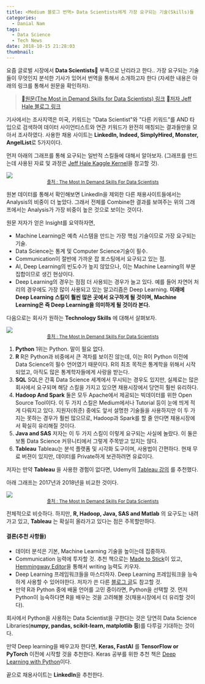 ```yaml
---
title: <Medium 블로그 번역> Data Scientists에게 가장 요구되는 기술(Skills)들
categories:
  - Danial Nam
tags:
  - Data Science
  - Tech News
date: 2018-10-15 21:28:03
thumbnail:
---
```

요즘 글로벌 시장에서 **Data Scientists** 부족으로 난리라고 한다.. 가장 요구되는 기술들이 무엇인지 분석한 기사가 있어서 번역을 통해서 소개하고자 한다 (자세한 내용은 아래의 링크를 통해서 원문을 확인하자).

> [원문(The Most in Demand Skills for Data Scientists) 링크](https://towardsdatascience.com/the-most-in-demand-skills-for-data-scientists-4a4a8db896db)
> [저자 Jeff Hale 블로그 링크](https://towardsdatascience.com/@jeffhale)

기사에서는 조사지역은 미국, 키워드는 "Data Scientist"와 "다른 키워드"를 AND 타입으로 검색하여 데이터 사이언티스트와 연관 키워드가 완전히 매칭되는 결과들만을 모아서 조사하였다. 사용한 채용 사이트는 **LinkedIn, Indeed, SimplyHired, Monster, AngelList**로 5가지이다.

먼저 아래의 그래프를 통해 요구되는 일반적 스킬들에 대해서 알아보자.
(그래프를 만드는데 사용된 자료 및 과정은 [Jeff Hale Kaggle Kernel](https://www.kaggle.com/discdiver/the-most-in-demand-skills-for-data-scientists/)을 참고할 것).
<div>
<img src="https://cdn-images-1.medium.com/max/800/1*-oG0j_wGSW_9cNNs4_qgFQ.png"/>
<span style='font-size:12px; text-align:center; display:block; color: #999;'><a href='https://towardsdatascience.com/the-most-in-demand-skills-for-data-scientists-4a4a8db896db'>출처 : The Most In Demand Skills For Data Scientists</a></span>
</div>

원본 데이터를 통해서 확인해보면 LinkedIn을 제외한 다른 채용사이트들에서는 Analysis의 비중이 더 높았다. 그래서 전체를 Combine한 결과를 보여주는 위의 그래프에서는 Analysis가 가장 비중이 높은 것으로 보이는 것이다.

원문 저자가 얻은 Insight를 요약하자면,
- Machine Learning은 예측 시스템을 만드는 가장 핵심 기술이므로 가장 요구되는 기술.
- Data Science는 통계 및 Computer Science기술이 필수.
- Communication이 절반에 가까운 잡 포스팅에서 요구되고 있는 점.
- AI, Deep Learning의 빈도수가 높지 않았으나, 이는 Machine Learning의 부분집합이므로 생긴 현상이다.
- Deep Learning의 경우는 점점 더 사용되는 경우가 늘고 있다. 예를 들어 자연어 처리의 경우에도 가장 많이 사용되고 있는 알고리즘은 Deep Learning. **미래에 Deep Learning 스킬이 훨씬 많은 곳에서 요구하게 될 것이며, Machine Learning은 즉 Deep Learning을 의미하게 될 것이라 본다.**

다음으로는 회사가 원하는 **Technology Skills** 에 대해서 살펴보자.

<div>
<img src="https://cdn-images-1.medium.com/max/800/1*jnZT4gFAzScOJ_VnYsni0g.png">
<span style='font-size:12px; text-align:center; display:block; color: #999;'><a href='https://towardsdatascience.com/the-most-in-demand-skills-for-data-scientists-4a4a8db896db'>출처 : The Most In Demand Skills For Data Scientists</a></span>
</div>

1. **Python**
  1위는 Python. 말이 필요 없다.
2. **R**
 R은 Python과 비중에서 큰 격차를 보이진 않는데, 이는 R이 Python 이전에 Data Science의 필수 언어였기 때문이다. R의 최초 목적은 통계학을 위해서 시작되었고, 아직도 많은 통계학자들에게 사랑을 받는다.
3. **SQL**
  SQL은 간혹 Data Science 세계에서 무시되는 경우도 있지만, 실제로는 많은 회사에서 요구되며 해당 스킬을 가지고 있으면 채용시장에서 당연히 훨씬 유리하다.
4. **Hadoop And Spark**
  둘은 모두 Apache에서 제공되는 빅데이터를 위한 Open Source Tool이다.
  이 두 가지 스킬은 Medium에서나 Tutorial 등이 눈에 띄게 적게 다뤄지고 있다. 지원자(취준) 중에도 앞서 설명한 기술들을 사용하지만 이 두 가지는 못하는 경우가 훨씬 많으므로, Hadoop과 Spark를 할 줄 안다면 채용시장에서 확실히 유리해질 것이다.
5. **Java and SAS**
  저자는 이 두 가지 스킬이 이렇게 요구되는 사실에 놀랐다. 이 둘은 보통 Data Science 커뮤니티에서 그렇게 주목받고 있지는 않다.
6. **Tableau**
  Tableau는 분석 플랫폼 및 시각화 도구이며, 사용법이 간편하다. 현재 무료 버젼이 있지만, 데이터를 Private하게 보관하려면 유료이다.

저자는 만약 **Tableau** 을 사용한 경험이 없다면, Udemy의 [Tableau 강의](https://www.udemy.com/tableau10/) 를 추천했다.

아래 그래프는 2017년과 2018년을 비교한 것이다.
<div>
<img src="https://cdn-images-1.medium.com/max/800/1*iueZKOOBidZtr-FTYyf6QA.png">
<span style='font-size:12px; text-align:center; display:block; color: #999;'><a href='https://towardsdatascience.com/the-most-in-demand-skills-for-data-scientists-4a4a8db896db'>출처 : The Most In Demand Skills For Data Scientists</a></span>
</div>

전체적으로 비슷하다. 하지만, **R, Hadoop, Java, SAS and Matlab** 의 요구도는 내려가고 있고, **Tableau** 는 확실히 올라가고 있다는 점은 주목할만하다.

#### 결론(추천 사항들)
- 데이터 분석은 기본, Machine Learning 기술을 높이는데 집중하자.
- Communication 능력에 투자할 것. 추천 책으로는 [Made to Stick](https://www.amazon.com/Made-Stick-Ideas-Survive-Others/dp/1400064287)이 있고, [Hemmingway Editor](http://www.hemingwayapp.com)을 통해서 writing 능력도 키우자.
- Deep Learning 프레임워크들을 마스터하자. Deep Learning 프레임워크을 능숙하게 사용할 수 있어야한다. 저자가 쓴 다른 [블로그 글](https://towardsdatascience.com/deep-learning-framework-power-scores-2018-23607ddf297a)도 참고할 것.
- 만약 R과 Python 중에 배울 언어를 고민 중이라면, Python을 선택할 것. 먼저 Python이 능숙하다면 R을 배우는 것을 고려해볼 것(채용시장에서 더 유리할 것이다).

회사에서 Python을 사용하는 Data Scientist을 구한다는 것은 당연히 Data Science Libraries(**numpy, pandas, scikit-learn, matplotlib 등**)를 다루길 기대하는 것이다.

만약 Deep learning을 배우고자 한다면, **Keras, FastAI** 를 **TensorFlow or PyTorch** 이전에 시작할 것을 추천한다. Keras 공부를 위한 추천 책은 [Deep Learning with Python](https://www.amazon.com/Deep-Learning-Python-Francois-Chollet/dp/1617294438)이다.

끝으로 채용사이트는 **LinkedIn**을 추천한다.
